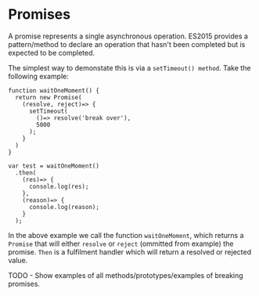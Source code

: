 # Promises

A promise represents a single asynchronous operation. ES2015 provides a pattern/method to declare an operation that hasn't been completed but is expected to be completed.

The simplest way to demonstate this is via a `setTimeout() method`. Take the following example:

```
function waitOneMoment() {
  return new Promise(
    (resolve, reject)=> {
      setTimeout(
        ()=> resolve('break over'), 
        5000
      );
    }
  )
}

var test = waitOneMoment()
  .then(
    (res)=> {
      console.log(res);
    },
    (reason)=> {
      console.log(reason);
    }
  );
```

In the above example we call the function  `waitOneMoment`, which returns a `Promise` that will either `resolve` or `reject` (ommitted from example) the promise. `Then` is a fulfilment handler which will return a resolved or rejected value.

TODO - Show examples of all methods/prototypes/examples of breaking promises.
